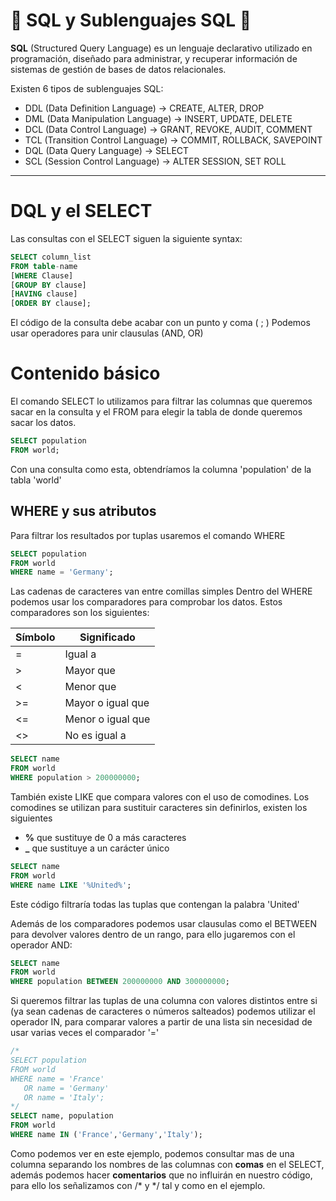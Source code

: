 # 📖 SQL y Sublenguajes SQL 📖
__SQL__ (Structured Query Language) es un lenguaje declarativo utilizado en programación, diseñado para administrar, y recuperar información de sistemas de gestión de bases de datos relacionales.

Existen 6 tipos de sublenguajes SQL:
- DDL (Data Definition Language) → CREATE, ALTER, DROP
- DML (Data Manipulation Language) → INSERT, UPDATE, DELETE
- DCL (Data Control Language) → GRANT, REVOKE, AUDIT, COMMENT
- TCL (Transition Control Language) → COMMIT, ROLLBACK, SAVEPOINT
- DQL (Data Query Language) → SELECT
- SCL (Session Control Language) → ALTER SESSION, SET ROLL

---
# DQL y el SELECT
Las consultas con el SELECT siguen la siguiente syntax:
```sql
SELECT column_list 
FROM table-name
[WHERE Clause]
[GROUP BY clause]
[HAVING clause]
[ORDER BY clause];
```
El código de la consulta debe acabar con un punto y coma ( ; )
Podemos usar operadores para unir clausulas (AND, OR)
 
# Contenido básico 
El comando SELECT lo utilizamos para filtrar las columnas que queremos sacar en la consulta y el FROM para elegir la tabla de donde queremos sacar los datos.
```sql
SELECT population 
FROM world;
```
Con una consulta como esta, obtendríamos la columna 'population' de la tabla 'world'
 
 
## WHERE y sus atributos
Para filtrar los resultados por tuplas usaremos el comando WHERE
```sql
SELECT population 
FROM world
WHERE name = 'Germany';
```
Las cadenas de caracteres van entre comillas simples
Dentro del WHERE podemos usar los comparadores para comprobar los datos. Estos comparadores son los siguientes:

| Símbolo | Significado      |
| ------- | -----------------|
| =       | Igual a          | 
| >       | Mayor que        | 
| <       | Menor que        | 
| >=      | Mayor o igual que|
| <=      | Menor o igual que|
| <>      | No es igual a    |

```sql
SELECT name 
FROM world
WHERE population > 200000000;
```
También existe LIKE que compara valores con el uso de comodines. Los comodines se utilizan para sustituir caracteres sin definirlos, existen los siguientes
- __%__ que sustituye de 0 a más caracteres
- **\_** que sustituye a un carácter único
```sql
SELECT name 
FROM world
WHERE name LIKE '%United%';
```
Este código filtraría todas las tuplas que contengan la palabra 'United'

Además de los comparadores podemos usar clausulas como el BETWEEN para devolver valores dentro de un rango, para ello jugaremos con el operador AND:
```sql
SELECT name 
FROM world
WHERE population BETWEEN 200000000 AND 300000000;
```
 
Si queremos filtrar las tuplas de una columna con valores distintos entre si (ya sean cadenas de caracteres o números salteados) podemos utilizar el operador IN, para comparar valores a partir de una lista sin necesidad de usar varias veces el comparador '='

```sql
/* 
SELECT population 
FROM world
WHERE name = 'France'
   OR name = 'Germany'
   OR name = 'Italy';
*/
SELECT name, population 
FROM world
WHERE name IN ('France','Germany','Italy');
```
Como podemos ver en este ejemplo, podemos consultar mas de una columna separando los nombres de las columnas con __comas__ en el SELECT, además podemos hacer __comentarios__ que no influirán en nuestro código, para ello los señalizamos con /* y */ tal y como en el ejemplo.












